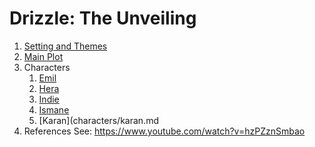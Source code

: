# Drizzle: The Unveiling

1. [Setting and Themes](story/setting_and_themes.md)
2. [Main Plot](story/main_plot.md)
3. Characters
    1. [Emil](characters/emil_barrett.md)
    2. [Hera](characters/hera.md)
    3. [Indie](characters/indie.md)
    4. [Ismane](characters/ismane.md)
    5. [Karan](characters/karan.md
4. References
  See: https://www.youtube.com/watch?v=hzPZznSmbao